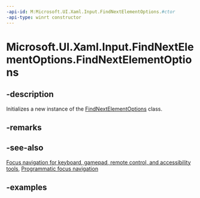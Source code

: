 ```yaml
---
-api-id: M:Microsoft.UI.Xaml.Input.FindNextElementOptions.#ctor
-api-type: winrt constructor
---
```


<!-- Method syntax.
public FindNextElementOptions.FindNextElementOptions()
-->

# Microsoft.UI.Xaml.Input.FindNextElementOptions.FindNextElementOptions

## -description
Initializes a new instance of the [FindNextElementOptions](findnextelementoptions.md) class.

## -remarks

## -see-also
[Focus navigation for keyboard, gamepad, remote control, and accessibility tools](/windows/uwp/design/input/focus-navigation), [Programmatic focus navigation](/windows/uwp/design/input/focus-navigation-programmatic)


## -examples

